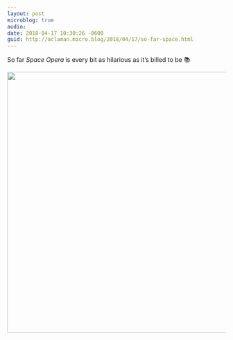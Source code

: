 ```yaml
---
layout: post
microblog: true
audio: 
date: 2018-04-17 10:30:26 -0600
guid: http://aclaman.micro.blog/2018/04/17/so-far-space.html
---
```

So far *Space Opera* is every bit as hilarious as it’s billed to be 📚

<img src="http://micro.alexclaman.com/uploads/2018/d0c12818ef.jpg" width="600" height="600" />
